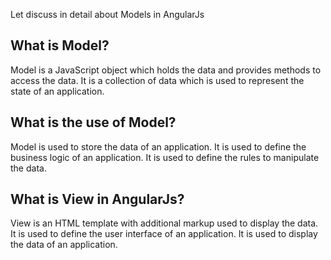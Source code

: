 Let discuss in detail about Models in AngularJs
## What is Model?

Model is a JavaScript object which holds the data and provides methods to access the data. It is a collection of data which is used to represent the state of an application. 

## What is the use of Model?

Model is used to store the data of an application. It is used to define the business logic of an application. It is used to define the rules to manipulate the data.

## What is View in AngularJs?

View is an HTML template with additional markup used to display the data. It is used to define the user interface of an application. It is used to display the data of an application.
